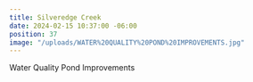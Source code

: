 ```yaml
---
title: Silveredge Creek
date: 2024-02-15 10:37:00 -06:00
position: 37
image: "/uploads/WATER%20QUALITY%20POND%20IMPROVEMENTS.jpg"
---
```


Water Quality Pond Improvements